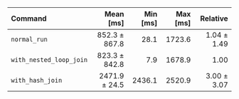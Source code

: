 | Command | Mean [ms] | Min [ms] | Max [ms] | Relative |
|:---|---:|---:|---:|---:|
| `normal_run` | 852.3 ± 867.8 | 28.1 | 1723.6 | 1.04 ± 1.49 |
| `with_nested_loop_join` | 823.3 ± 842.8 | 7.9 | 1678.9 | 1.00 |
| `with_hash_join` | 2471.9 ± 24.5 | 2436.1 | 2520.9 | 3.00 ± 3.07 |
